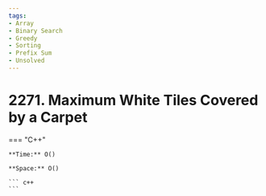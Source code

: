 ```yaml
---
tags:
- Array
- Binary Search
- Greedy
- Sorting
- Prefix Sum
- Unsolved
---
```



# 2271. Maximum White Tiles Covered by a Carpet

=== "C++"

    **Time:** O()

    **Space:** O()

    ``` c++
    ```